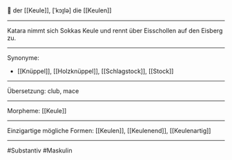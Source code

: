 🔵 der [[Keule]], [ˈkɔɪ̯lə]
die [[Keulen]]


---
Katara nimmt sich Sokkas Keule und rennt über Eisschollen auf den Eisberg zu.


---
Synonyme:
- [[Knüppel]], [[Holzknüppel]], [[Schlagstock]], [[Stock]]

---
Übersetzung: club, mace

---
Morpheme:
[[Keule]]

---
Einzigartige mögliche Formen: [[Keulen]], [[Keulenend]], [[Keulenartig]]

---
#Substantiv #Maskulin